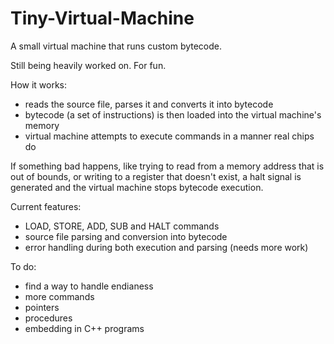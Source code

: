 Tiny-Virtual-Machine
====================

A small virtual machine that runs custom bytecode.

Still being heavily worked on. For fun.

How it works:
- reads the source file, parses it and converts it into bytecode
- bytecode (a set of instructions) is then loaded into the virtual machine's memory
- virtual machine attempts to execute commands in a manner real chips do

If something bad happens, like trying to read from a memory address that is out of bounds, or writing to a register that doesn't exist, a halt signal is generated and the virtual machine stops bytecode execution.

Current features:
- LOAD, STORE, ADD, SUB and HALT commands
- source file parsing and conversion into bytecode
- error handling during both execution and parsing (needs more work)

To do:
- find a way to handle endianess
- more commands
- pointers
- procedures
- embedding in C++ programs
